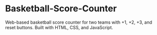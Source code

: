 # Basketball-Score-Counter
Web-based basketball score counter for two teams with +1, +2, +3, and reset buttons. Built with HTML, CSS, and JavaScript.
